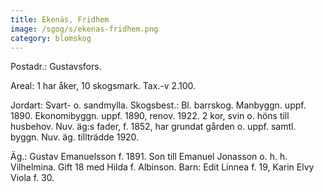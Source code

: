 ```yaml
---
title: Ekenäs, Fridhem
image: /sgog/s/ekenas-fridhem.png
category: blomskog
---
```


Postadr.: Gustavsfors.

Areal: 1 har åker, 10 skogsmark. Tax.-v 2.100.

Jordart: Svart- o. sandmylla. Skogsbest.: Bl. barrskog. Manbyggn. uppf. 1890.
Ekonomibyggn. uppf. 1890, renov. 1922. 2 kor, svin o. höns till husbehov. Nuv.
äg:s fader, f. 1852, har grundat gården o. uppf. samtl. byggn. Nuv. äg.
tillträdde 1920.

Äg.: Gustav Emanuelsson f. 1891. Son till Emanuel Jonasson o. h. h. Vilhelmina.
Gift 18 med Hilda f. Albinson. Barn: Edit Linnea f. 19, Karin Elvy Viola f. 30.

